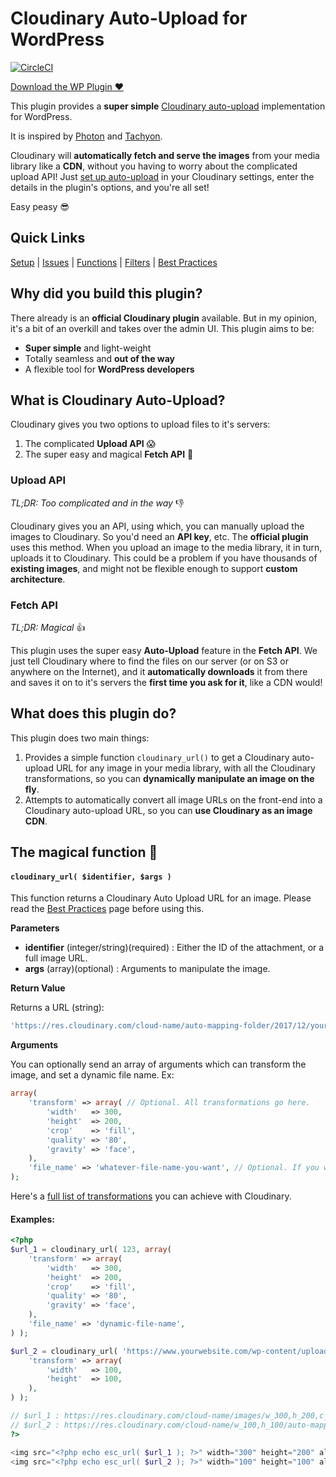 # Cloudinary Auto-Upload for WordPress

[![CircleCI](https://circleci.com/gh/junaidbhura/auto-cloudinary.svg?style=svg)](https://circleci.com/gh/junaidbhura/auto-cloudinary)

[Download the WP Plugin ♥](https://wordpress.org/plugins/auto-cloudinary/)

This plugin provides a **super simple** [Cloudinary auto-upload](https://cloudinary.com/documentation/fetch_remote_images#auto_upload_remote_resources) implementation for WordPress.

It is inspired by [Photon](https://developer.wordpress.com/docs/photon/) and [Tachyon](https://github.com/humanmade/tachyon-plugin).

Cloudinary will **automatically fetch and serve the images** from your media library like a **CDN**, without you having to worry about the complicated upload API! Just [set up auto-upload](https://github.com/junaidbhura/auto-cloudinary/wiki/Setup) in your Cloudinary settings, enter the details in the plugin's options, and you're all set!

Easy peasy 😎

## Quick Links

[Setup](https://github.com/junaidbhura/auto-cloudinary/wiki/Setup) | [Issues](https://github.com/junaidbhura/auto-cloudinary/issues) | [Functions](https://github.com/junaidbhura/auto-cloudinary/wiki/Functions) | [Filters](https://github.com/junaidbhura/auto-cloudinary/wiki/Filters) | [Best Practices](https://github.com/junaidbhura/auto-cloudinary/wiki/Best-Practices)

## Why did you build this plugin?

There already is an **official Cloudinary plugin** available. But in my opinion, it's a bit of an overkill and takes over the admin UI. This plugin aims to be:

* **Super simple** and light-weight
* Totally seamless and **out of the way**
* A flexible tool for **WordPress developers**

## What is Cloudinary Auto-Upload?

Cloudinary gives you two options to upload files to it's servers:

1. The complicated **Upload API** 😱
2. The super easy and magical **Fetch API** 🎩

### Upload API

_TL;DR: Too complicated and in the way_ 👎

Cloudinary gives you an API, using which, you can manually upload the images to Cloudinary. So you'd need an **API key**, etc. The **official plugin** uses this method. When you upload an image to the media library, it in turn, uploads it to Cloudinary. This could be a problem if you have thousands of **existing images**, and might not be flexible enough to support **custom architecture**.

### Fetch API

_TL;DR: Magical_ 👍

This plugin uses the super easy **Auto-Upload** feature in the **Fetch API**. We just tell Cloudinary where to find the files on our server (or on S3 or anywhere on the Internet), and it **automatically downloads** it from there and saves it on to it's servers the **first time you ask for it**, like a CDN would!

## What does this plugin do?

This plugin does two main things:

1. Provides a simple function `cloudinary_url()` to get a Cloudinary auto-upload URL for any image in your media library, with all the Cloudinary transformations, so you can **dynamically manipulate an image on the fly**.
1. Attempts to automatically convert all image URLs on the front-end into a Cloudinary auto-upload URL, so you can **use Cloudinary as an image CDN**.

## The magical function 🎩

#### `cloudinary_url( $identifier, $args )`

This function returns a Cloudinary Auto Upload URL for an image. Please read the [Best Practices](https://github.com/junaidbhura/auto-cloudinary/wiki/Best-Practices) page before using this.

**Parameters**

* **identifier** (integer/string)(required) : Either the ID of the attachment, or a full image URL.
* **args** (array)(optional) : Arguments to manipulate the image.

**Return Value**

Returns a URL (string):

```php
'https://res.cloudinary.com/cloud-name/auto-mapping-folder/2017/12/your-image.jpg'
```

**Arguments**

You can optionally send an array of arguments which can transform the image, and set a dynamic file name. Ex:

```php
array(
	'transform' => array( // Optional. All transformations go here.
		'width'   => 300,
		'height'  => 200,
		'crop'    => 'fill',
		'quality' => '80',
		'gravity' => 'face',
	),
	'file_name' => 'whatever-file-name-you-want', // Optional. If you want to use a dynamic file name for SEO. Don't use the file extension!
);
```

Here's a [full list of transformations](https://cloudinary.com/documentation/image_transformations) you can achieve with Cloudinary.

#### Examples:

```php
<?php
$url_1 = cloudinary_url( 123, array(
	'transform' => array(
		'width'   => 300,
		'height'  => 200,
		'crop'    => 'fill',
		'quality' => '80',
		'gravity' => 'face',
	),
	'file_name' => 'dynamic-file-name',
) );

$url_2 = cloudinary_url( 'https://www.yourwebsite.com/wp-content/uploads/2017/12/my-image.jpg', array(
	'transform' => array(
		'width'   => 100,
		'height'  => 100,
	),
) );

// $url_1 : https://res.cloudinary.com/cloud-name/images/w_300,h_200,c_fill,q_80,g_face/auto-mapping-folder/2017/12/my-image/dynamic-file-name.jpg
// $url_2 : https://res.cloudinary.com/cloud-name/w_100,h_100/auto-mapping-folder/2017/12/my-image.jpg
?>

<img src="<?php echo esc_url( $url_1 ); ?>" width="300" height="200" alt="">
<img src="<?php echo esc_url( $url_2 ); ?>" width="100" height="100" alt="">
```
